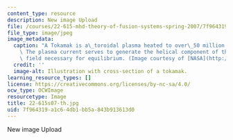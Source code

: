 ```yaml
---
content_type: resource
description: New image Upload
file: /courses/22-615-mhd-theory-of-fusion-systems-spring-2007/7f964319a1c64db1bb5a843b913613d0_22-615s07-th.jpg
file_type: image/jpeg
image_metadata:
  caption: "A Tokamak is a\_toroidal plasma heated to over\_50 million degrees Celsius.\
    \ The plasma current serves to generate the helical component of the magnetic\
    \ field necessary for equilibrium. (Image courtesy of [NASA](http://www.nasa.gov/).)"
  credit: ''
  image-alt: Illustration with cross-section of a tokamak.
learning_resource_types: []
license: https://creativecommons.org/licenses/by-nc-sa/4.0/
ocw_type: OCWImage
resourcetype: Image
title: 22-615s07-th.jpg
uid: 7f964319-a1c6-4db1-bb5a-843b913613d0
---
```

New image Upload